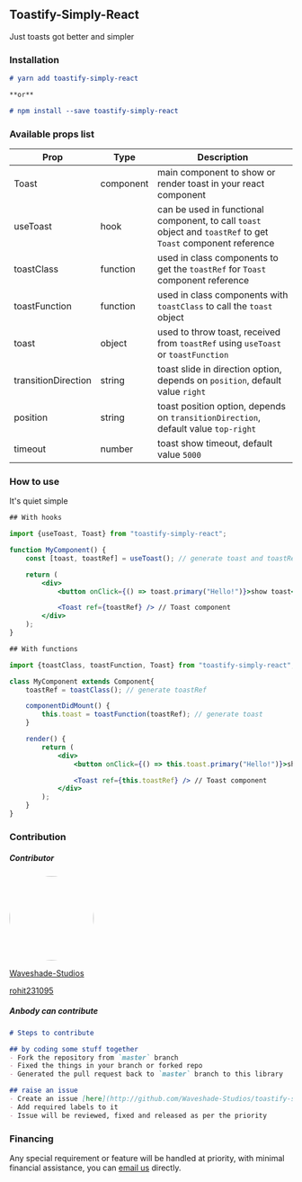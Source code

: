 ## Toastify-Simply-React

Just toasts got better and simpler

### Installation

```markdown
# yarn add toastify-simply-react

**or**

# npm install --save toastify-simply-react
```

### Available props list

Prop | Type | Description
---- | ---- | -----------
Toast | component | main component to show or render toast in your react component
useToast | hook | can be used in functional component, to call `toast` object and `toastRef` to get `Toast` component reference
toastClass | function | used in class components to get the `toastRef` for `Toast` component reference
toastFunction | function | used in class components with `toastClass` to call the `toast` object
toast | object | used to throw toast, received from `toastRef` using `useToast` or `toastFunction`
transitionDirection | string | toast slide in direction option, depends on `position`, default value `right`
position | string | toast position option, depends on `transitionDirection`, default value `top-right`
timeout | number | toast show timeout, default value `5000`

### How to use

It's quiet simple

```jsx
## With hooks

import {useToast, Toast} from "toastify-simply-react";

function MyComponent() {
    const [toast, toastRef] = useToast(); // generate toast and toastRef

    return (
        <div>
            <button onClick={() => toast.primary("Hello!")}>show toast</button>

            <Toast ref={toastRef} /> // Toast component
        </div>
    );
}

## With functions

import {toastClass, toastFunction, Toast} from "toastify-simply-react";

class MyComponent extends Component{
    toastRef = toastClass(); // generate toastRef

    componentDidMount() {
        this.toast = toastFunction(toastRef); // generate toast
    }

    render() {
        return (
            <div>
                <button onClick={() => this.toast.primary("Hello!")}>show toast</button>

                <Toast ref={this.toastRef} /> // Toast component
            </div>
        );
    }
}
```

### Contribution

##### Contributor

<a href="https://github.com/rohit231095"><img style="width:150px; height:150px; border-radius:50%;" src="http://i.imgur.com/XHjuWgo.png" /></a>

[Waveshade-Studios](https://github.com/Waveshade-Studios)

[rohit231095](https://github.com/rohit231095)

##### Anbody can contribute

```markdown
# Steps to contribute

## by coding some stuff together
- Fork the repository from `master` branch
- Fixed the things in your branch or forked repo
- Generated the pull request back to `master` branch to this library

## raise an issue
- Create an issue [here](http://github.com/Waveshade-Studios/toastify-simply-react/issues)
- Add required labels to it
- Issue will be reviewed, fixed and released as per the priority
```

### Financing

Any special requirement or feature will be handled at priority, with minimal financial assistance, you can [email us](mailto:waveshade.studios@gmail.com?subject=Proposal-Toastify-Simply-React) directly.